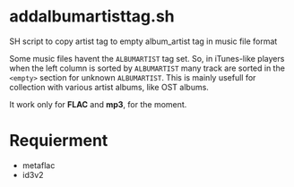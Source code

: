 # addalbumartisttag.sh
SH script to copy artist tag to empty album_artist tag in music file format

Some music files havent the `ALBUMARTIST` tag set. So, in iTunes-like players when the left column is sorted by `ALBUMARTIST` many track are sorted in the `<empty>` section for unknown `ALBUMARTIST`. This is mainly usefull for collection with various artist albums, like OST albums.

It work only for **FLAC** and **mp3**, for the moment.

# Requierment
* metaflac
* id3v2
